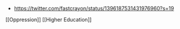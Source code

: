   - https://twitter.com/fastcrayon/status/1396187531431976960?s=19

[[Oppression]] [[Higher Education]]